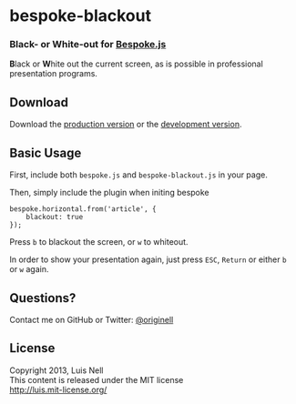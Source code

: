 # bespoke-blackout

### Black- or White-out for [Bespoke.js](https://github.com/markdalgleish/bespoke.js)

**B**lack or **W**hite out the current screen, as is possible in professional
presentation programs.

## Download

Download the [production version][min] or the [development version][max].

[min]: https://raw.github.com/originell/bespoke-blackout/master/dist/bespoke-blackout.min.js
[max]: https://raw.github.com/originell/bespoke-blackout/master/dist/bespoke-blackout.js

## Basic Usage

First, include both `bespoke.js` and `bespoke-blackout.js` in your page.

Then, simply include the plugin when initing bespoke

    bespoke.horizontal.from('article', {
        blackout: true
    });

Press `b` to blackout the screen, or `w` to whiteout.

In order to show your presentation again, just press `ESC`, `Return` or either
`b` or `w` again.


## Questions?

Contact me on GitHub or Twitter: [@originell](http://twitter.com/originell)

## License

Copyright 2013, Luis Nell  
This content is released under the MIT license  
http://luis.mit-license.org/

